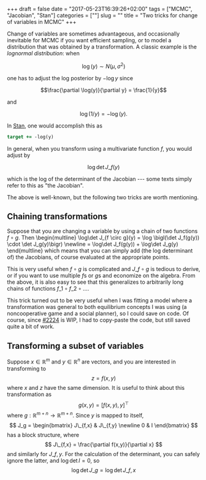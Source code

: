+++
draft = false
date = "2017-05-23T16:39:26+02:00"
tags = ["MCMC", "Jacobian", "Stan"]
categories = [""]
slug = ""
title = "Two tricks for change of variables in MCMC"
+++

Change of variables are sometimes advantageous, and occasionally inevitable for MCMC if you want efficient sampling, or to model a distribution that was obtained by a transformation. A classic example is the *lognormal distribution*: when

$$\log(y) \sim N(\mu, \sigma^2)$$

one has to adjust the log posterior by $-\log y$ since

$$\frac{\partial \log(y)}{\partial y} = \frac{1}{y}$$

and

$$\log(1/y) = -\log(y).$$

In [Stan](http://mc-stan.org/), one would accomplish this as

```stan
target += -log(y)
```

In general, when you transform using a multivariate function $f$, you would adjust by

$$\log\det J\_f(y)$$

which is the log of the determinant of the Jacobian --- some texts simply refer to this as "the Jacobian".

The above is well-known, but the following two tricks are worth mentioning.

## Chaining transformations

Suppose that you are changing a variable by using a chain of two functions $f \circ g$. Then
\begin{multline}
\log\det J\_{f \circ g}(y) = \log \bigl(\det J\_f(g(y)) \cdot \det J\_g(y)\bigr) \newline
= \log\det J\_f(g(y)) + \log\det J\_g(y)
\end{multline}
which means that you can simply add (the log determinant of) the Jacobians, of course evaluated at the appropriate points.

This is very useful when $f \circ g$ is complicated and $J\_{f\circ g}$ is tedious to derive, or if you want to use multiple $f$s or $g$s and economize on the algebra.
 From the above, it is also easy to see that this generalizes to arbitrarily long chains of functions $f\_1 \circ f\_2 \circ \dots$.

This trick turned out to be very useful when I was fitting a model where a transformation was general to both equilibrium concepts I was using (a noncooperative game and a social planner), so I could save on code. Of course, since [#2224](https://github.com/stan-dev/stan/issues/2224) is WIP, I had to copy-paste the code, but still saved quite a bit of work.

## Transforming a subset of variables

Suppose $x \in \mathbb{R}^m$ and $y \in \mathbb{R}^n$ are vectors, and you are interested in transforming to
$$
z = f(x,y)
$$
where $x$ and $z$ have the same dimension. It is useful to think about this transformation as
$$g(x,y) = [f(x,y), y]^\top$$
where $g : \mathbb{R}^{m+n} \to \mathbb{R}^{m+n}$. Since $y$ is mapped to itself,
$$
J_g = \begin{bmatrix}
J\_{f,x} & J\_{f,y} \newline
0 & I
\end{bmatrix}
$$
has a block structure, where
$$
J\_{f,x} = \frac{\partial f(x,y)}{\partial x}
$$
and similarly for $J\_{f,y}$. For the calculation of the determinant, you can safely ignore the latter, and $\log \det I = 0$, so
$$
\log\det J\_g = \log\det J\_{f,x}
$$
